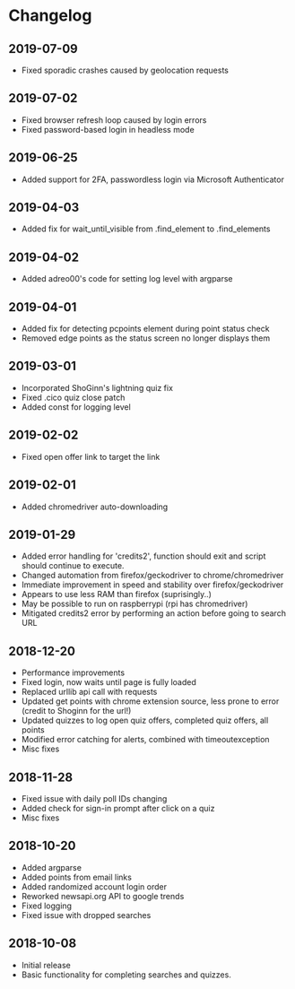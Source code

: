 # Changelog

## 2019-07-09

- Fixed sporadic crashes caused by geolocation requests

## 2019-07-02

- Fixed browser refresh loop caused by login errors
- Fixed password-based login in headless mode

## 2019-06-25

- Added support for 2FA, passwordless login via Microsoft Authenticator

## 2019-04-03

- Added fix for wait_until_visible from .find_element to .find_elements

## 2019-04-02

- Added adreo00's code for setting log level with argparse

## 2019-04-01

- Added fix for detecting pcpoints element during point status check
- Removed edge points as the status screen no longer displays them

## 2019-03-01

- Incorporated ShoGinn's lightning quiz fix
- Fixed .cico quiz close patch
- Added const for logging level

## 2019-02-02

- Fixed open offer link to target the link

## 2019-02-01

- Added chromedriver auto-downloading

## 2019-01-29

- Added error handling for 'credits2', function should exit and script should continue to execute.
- Changed automation from firefox/geckodriver to chrome/chromedriver
- Immediate improvement in speed and stability over firefox/geckodriver
- Appears to use less RAM than firefox (suprisingly..)
- May be possible to run on raspberrypi (rpi has chromedriver)
- Mitigated credits2 error by performing an action before going to search URL

## 2018-12-20

- Performance improvements
- Fixed login, now waits until page is fully loaded
- Replaced urllib api call with requests
- Updated get points with chrome extension source, less prone to error (credit to Shoginn for the url!)
- Updated quizzes to log open quiz offers, completed quiz offers, all points
- Modified error catching for alerts, combined with timeoutexception
- Misc fixes

## 2018-11-28

- Fixed issue with daily poll IDs changing
- Added check for sign-in prompt after click on a quiz
- Misc fixes

## 2018-10-20

- Added argparse
- Added points from email links
- Added randomized account login order
- Reworked newsapi.org API to google trends
- Fixed logging
- Fixed issue with dropped searches

## 2018-10-08

- Initial release
- Basic functionality for completing searches and quizzes.
